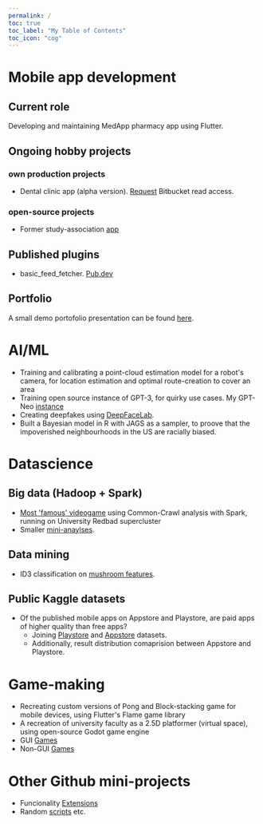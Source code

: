```yaml
---
permalink: /
toc: true
toc_label: "My Table of Contents"
toc_icon: "cog"
---
```


# Mobile app development

## Current role
Developing and maintaining MedApp pharmacy app using Flutter.

## Ongoing hobby projects

### own production projects

+ Dental clinic app (alpha version). [Request](mailto:ahalmehul+access.request@gmail.com?subject=Bitbucket%20Read%20Access%20Request%20(AH)&body=Hi%2C%0D%0A%0D%0AI%20would%20like%20to%20request%20simple%20read%20access%20to%20your%20private%20Bitbucket%20project%20at%20AH.%0D%0A%E2%AC%87%E2%AC%87%E2%AC%87%E2%AC%87%E2%AC%87%E2%AC%87%E2%AC%87%E2%AC%87%E2%AC%87%E2%AC%87%E2%AC%87%E2%AC%87%E2%AC%87%E2%AC%87%E2%AC%87%20Please%20type%20in%20any%20personalized%20message%20below%20this%20line%20%E2%AC%87%E2%AC%87%E2%AC%87%E2%AC%87%E2%AC%87%E2%AC%87%E2%AC%87%E2%AC%87%E2%AC%87%E2%AC%87%E2%AC%87%E2%AC%87%E2%AC%87%E2%AC%87%E2%AC%87%0D%0A%0D%0A%0D%0A%0D%0AKind%20regards%2C%0D%0AThe%20Inspector) Bitbucket read access.

### open-source projects

+ Former study-association [app](https://github.com/svthalia/Reaxit)

## Published plugins
+ basic_feed_fetcher. [Pub.dev](https://pub.dev/packages/basic_feed_fetcher)

## Portfolio
A small demo portofolio presentation can be found [here](https://1drv.ms/p/s!AqlOwfoXgAPB9zf41AJ1j7mMDkkt).

# AI/ML
+ Training and calibrating a point-cloud estimation model for a robot's camera, for location estimation and optimal route-creation to cover an area
+ Training open source instance of GPT-3, for quirky use cases. My GPT-Neo [instance](https://drive.google.com/drive/folders/1uWQ5mHiPoofg0f6EL5NACNlrYwJYDDIJ?usp=sharing)
+ Creating deepfakes using [DeepFaceLab](https://github.com/iperov/DeepFaceLab).
+ Built a Bayesian model in R with JAGS as a sampler, to proove that the impoverished neighbourhoods in the US are racially biased.

# Datascience

## Big data (Hadoop + Spark)
+ [Most 'famous' videogame](https://rubigdata.github.io/bigdata-blog-2021-LahaLuhem/Finale/index.html) using Common-Crawl analysis with Spark, running on University Redbad supercluster
+ Smaller [mini-anaylses](https://rubigdata.github.io/bigdata-blog-2021-LahaLuhem/).

## Data mining
+ ID3 classification on [mushroom features](https://drive.google.com/file/d/138KtfO_sFir3LXnSGEUaKfWh3J3QKuPP/view?usp=sharing).

## Public Kaggle datasets
+ Of the published mobile apps on Appstore and Playstore, are paid apps of higher quality than free apps?
  + Joining [Playstore](https://www.kaggle.com/datasets/gauthamp10/google-playstore-apps) and [Appstore](https://www.kaggle.com/datasets/gauthamp10/apple-appstore-apps) datasets.
  + Additionally, result distribution comaprision between Appstore and Playstore.

# Game-making
+ Recreating custom versions of Pong and Block-stacking game for mobile devices, using Flutter's Flame game library
+ A recreation of university faculty as a 2.5D platformer (virtual space), using open-source Godot game engine
+ GUI [Games](https://lahaluhem.github.io/GUI_Games/)
+ Non-GUI [Games](https://lahaluhem.github.io/Non-GUI_Games/)

# Other Github mini-projects
+ Funcionality [Extensions](https://lahaluhem.github.io/Extensions/)
+ Random [scripts](https://lahaluhem.github.io/Other_Programs/) etc.
